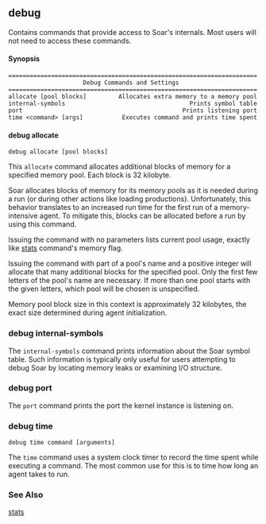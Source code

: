 ## debug

Contains commands that provide access to Soar's internals.  Most users will not need to access these commands.

#### Synopsis
```
======================================================================
                     Debug Commands and Settings
======================================================================
allocate [pool blocks]         Allocates extra memory to a memory pool
internal-symbols                                   Prints symbol table
port                                             Prints listening port
time <command> [args]           Executes command and prints time spent
```

#### debug allocate

```
debug allocate [pool blocks]
```

This `allocate` command allocates additional blocks of memory for a specified memory pool.  Each block is 32 kilobyte.

Soar allocates blocks of memory for its memory pools as it is needed during a run (or during other actions like loading productions). Unfortunately, this behavior translates to an increased run time for the first run of a memory-intensive agent. To mitigate this, blocks can be allocated before a run by using this command.

Issuing the command with no parameters lists current pool usage, exactly like [stats](cmd_stats) command's memory flag.

Issuing the command with part of a pool's name and a positive integer will allocate that many additional blocks for the specified pool. Only the first few letters of the pool's name are necessary. If more than one pool starts with the given letters, which pool will be chosen is unspecified.

Memory pool block size in this context is approximately 32 kilobytes, the exact size determined during agent initialization.

### debug internal-symbols

The `internal-symbols` command prints information about the Soar symbol table. Such information is typically only useful for users attempting to debug Soar by locating memory leaks or examining I/O structure.

### debug port 

The `port` command prints the port the kernel instance is listening on.

### debug time

```
debug time command [arguments]
```

The `time` command uses a system clock timer to record the time spent while executing a command.  The most common use for this is to time how long an agent takes to run.

### See Also

[stats](cmd_stats)
